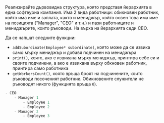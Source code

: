 Реализирайте дървовидна структура, която представя йерархията в една софтеурна компания. Има 2 вида работници: обикновен работник, който има име и заплата, както и мениджър, който освен това има име на позицията ("Manager", "CEO" и т.н.) и пази работниците и мениджърите, които ръководи. На върха на йерархията седи CEO.

Да се напшат следните функции:
- `addSubordinate(Employee* subordinate)`, която може да се извика само мърху мениджър и добавя подчинен на мениджъра
- `print()`, която, ако е извикана мърху мениджър, принтира себе си и своите подчинени, а ако е извикана върху обкновен работник, принтира само работника
- `getWorkersCount()`, която връща броят на подчинените, които ръководи посоченият работник. Обикновените служители не ръководят никого (функцията връща `0`).

```c++
- CEO 
	- Manager 1 
		- Employee 1 
		- Employee 2 
	- Manager 2
		- Employee 3
```